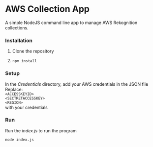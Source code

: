 # AWS Collection App

A simple NodeJS command line app to manage AWS Rekognition collections.

### Installation

1. Clone the repository

2. `npm install`

### Setup

In the *Credentials* directory, add your AWS credentials in the JSON file <br>
  Replace: <br>
  `<ACCESSKEYID>` <br>
  `<SECTRETACCESSKEY>` <br>
  `<REGION>` <br>
  with your credentials
  
### Run 

Run the *index.js* to run the program

`node index.js`
